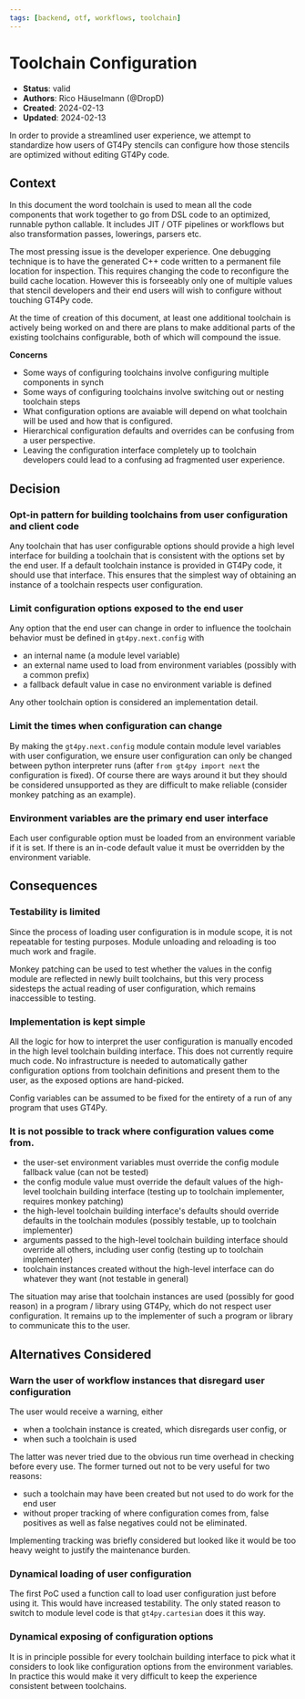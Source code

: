 ```yaml
---
tags: [backend, otf, workflows, toolchain]
---
```


# Toolchain Configuration

- **Status**: valid
- **Authors**: Rico Häuselmann (@DropD)
- **Created**: 2024-02-13
- **Updated**: 2024-02-13

In order to provide a streamlined user experience, we attempt to standardize how users of GT4Py stencils can configure how those stencils are optimized without editing GT4Py code.

## Context

In this document the word toolchain is used to mean all the code components that work together to go from DSL code to an optimized, runnable python callable.
It includes JIT / OTF pipelines or workflows but also transformation passes, lowerings, parsers etc.

The most pressing issue is the developer experience. One debugging technique is to have the generated C++ code written to a permanent file location for inspection. This requires changing the code to reconfigure the build cache location. However this is forseeably only one of multiple values that stencil developers and their end users will wish to configure without touching GT4Py code.

At the time of creation of this document, at least one additional toolchain is actively being worked on and there are plans to make additional parts of the existing toolchains configurable, both of which will compound the issue.

**Concerns**

- Some ways of configuring toolchains involve configuring multiple components in synch
- Some ways of configuring toolchains involve switching out or nesting toolchain steps
- What configuration options are avaiable will depend on what toolchain will be used and how that is configured.
- Hierarchical configuration defaults and overrides can be confusing from a user perspective.
- Leaving the configuration interface completely up to toolchain developers could lead to a confusing ad fragmented user experience.

## Decision

### Opt-in pattern for building toolchains from user configuration and client code

Any toolchain that has user configurable options should provide a high level interface for building a toolchain that is consistent with the options set by the end user. If a default toolchain instance is provided in GT4Py code, it should use that interface. This ensures that the simplest way of obtaining an instance of a toolchain respects user configuration.

### Limit configuration options exposed to the end user

Any option that the end user can change in order to influence the toolchain behavior must be defined in `gt4py.next.config` with

- an internal name (a module level variable)
- an external name used to load from environment variables (possibly with a common prefix)
- a fallback default value in case no environment variable is defined

Any other toolchain option is considered an implementation detail.

### Limit the times when configuration can change

By making the `gt4py.next.config` module contain module level variables with user configuration, we ensure user configuration can only be changed between python interpreter runs (after `from gt4py import next` the configuration is fixed). Of course there are ways around it but they should be considered unsupported as they are difficult to make reliable (consider monkey patching as an example).

### Environment variables are the primary end user interface

Each user configurable option must be loaded from an environment variable if it is set. If there is an in-code default value it must be overridden by the environment variable.

## Consequences

### Testability is limited

Since the process of loading user configuration is in module scope, it is not repeatable for testing purposes. Module unloading and reloading is too much work and fragile.

Monkey patching can be used to test whether the values in the config module are reflected in newly built toolchains, but this very process sidesteps the actual reading of user configuration, which remains inaccessible to testing.

### Implementation is kept simple

All the logic for how to interpret the user configuration is manually encoded in the high level toolchain building interface. This does not currently require much code. No infrastructure is needed to automatically gather configuration options from toolchain definitions and present them to the user, as the exposed options are hand-picked.

Config variables can be assumed to be fixed for the entirety of a run of any program that uses GT4Py.

### It is not possible to track where configuration values come from.

- the user-set environment variables must override the config module fallback value (can not be tested)
- the config module value must override the default values of the high-level toolchain building interface (testing up to toolchain implementer, requires monkey patching)
- the high-level toolchain building interface's defaults should override defaults in the toolchain modules (possibly testable, up to toolchain implementer)
- arguments passed to the high-level toolchain building interface should override all others, including user config (testing up to toolchain implementer)
- toolchain instances created without the high-level interface can do whatever they want (not testable in general)

The situation may arise that toolchain instances are used (possibly for good reason) in a program / library using GT4Py, which do not respect user configuration. It remains up to the implementer of such a program or library to communicate this to the user.

## Alternatives Considered

### Warn the user of workflow instances that disregard user configuration

The user would receive a warning, either

- when a toolchain instance is created, which disregards user config, or
- when such a toolchain is used

The latter was never tried due to the obvious run time overhead in checking before every use. The former turned out not to be very useful for two reasons:

- such a toolchain may have been created but not used to do work for the end user
- without proper tracking of where configuration comes from, false positives as well as false negatives could not be eliminated.

Implementing tracking was briefly considered but looked like it would be too heavy weight to justify the maintenance burden.

### Dynamical loading of user configuration

The first PoC used a function call to load user configuration just before using it. This would have increased testability. The only stated reason to switch to module level code is that `gt4py.cartesian` does it this way.

### Dynamical exposing of configuration options

It is in principle possible for every toolchain building interface to pick what it considers to look like configuration options from the environment variables. In practice this would make it very difficult to keep the experience consistent between toolchains.
